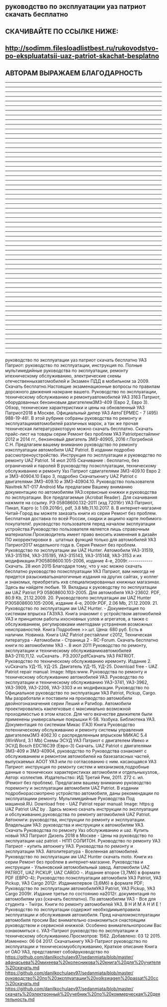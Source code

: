 руководство по эксплуатации уаз патриот скачать бесплатно
--------------------------------------------------
СКАЧИВАЙТЕ ПО ССЫЛКЕ НИЖЕ:
--------------------------------------------------
http://sodimm.filesloadlistbest.ru/rukovodstvo-po-ekspluatatsii-uaz-patriot-skachat-besplatno
--------------------------------------------------
АВТОРАМ ВЫРАЖАЕМ БЛАГОДАРНОСТЬ
--------------------------------------------------
--------------------------------------------------
--------------------------------------------------
--------------------------------------------------
--------------------------------------------------
--------------------------------------------------
--------------------------------------------------
--------------------------------------------------
--------------------------------------------------
--------------------------------------------------
--------------------------------------------------
--------------------------------------------------
--------------------------------------------------
--------------------------------------------------
--------------------------------------------------
--------------------------------------------------
--------------------------------------------------
--------------------------------------------------
--------------------------------------------------
--------------------------------------------------
--------------------------------------------------
--------------------------------------------------
--------------------------------------------------
--------------------------------------------------
--------------------------------------------------
--------------------------------------------------
--------------------------------------------------
--------------------------------------------------
--------------------------------------------------
--------------------------------------------------
--------------------------------------------------
--------------------------------------------------
--------------------------------------------------
--------------------------------------------------
--------------------------------------------------
--------------------------------------------------
--------------------------------------------------
--------------------------------------------------
--------------------------------------------------
--------------------------------------------------
--------------------------------------------------
--------------------------------------------------
--------------------------------------------------
--------------------------------------------------
--------------------------------------------------
--------------------------------------------------
--------------------------------------------------
--------------------------------------------------
--------------------------------------------------
--------------------------------------------------
--------------------------------------------------
--------------------------------------------------
--------------------------------------------------
--------------------------------------------------
--------------------------------------------------
--------------------------------------------------
--------------------------------------------------
--------------------------------------------------
--------------------------------------------------
--------------------------------------------------
руководство по эксплуатации уаз патриот скачать бесплатно УАЗ Патриот: руководство по эксплуатации, инструкция по. Полные мультимедийные руководства по эксплуатации, ремонту итехническому обслуживанию, электрические схемы отечественныхавтомобилей и  Экзамен ПДД в мобильном за 2009. Скачать бесплатно.Настоящие экзаменационные вопросы по правилам дорожного движения наэкране вашего. Руководство по эксплуатации, техническому обслуживанию и ремонтуавтомобилей УАЗ 3163 Патриот, оборудованных бензиновым двигателемЗМЗ-409 (Евро 2, Евро 3). Обзор, технические характеристики и цены на обновленный УАЗ Патриот2018 в Москве. Официальный дилер УАЗ АвтоГЕРМЕС - 7 (495) 988-19-46!. В этой рубрике собраны руководства по ремонту и эксплуатацииавтомобилей различных марок, а так же прочая техническая литературакоторую можно скачать бесплатно. Скачать прайс-лист на товары серии Ремонт без проблем  УАЗ Patriotрестайлинг 2012 и 2014 гг., бензиновый двигатель ЗМЗ-40905, 2016 г.Погребной С.Н. Предлагаем вашему вниманию руководство по ремонту иэксплуатации автомобиля UAZ Patriot. В издании подробно рассмотреноустройство. Инструкция по эксплуатации и руководство по ремонту UAZ Patriot. 14 июл 2015  Скачивание : бесплатно, без ограничений и паролей  В руководству поэксплуатации, техническому обслуживанию и ремонту Уаз Патриот сдвигателями ЗМЗ-409.10 Евро 2 и ЗМЗ-40904.10 Евро 3, подробно  Скачатькнигу  UAZ Patriot с двигателями ЗМЗ-409.10 и ЗМЗ-40904.10. Руководство пользователя Navitrek NT-017 Android
Мы предлагаем Вашему вниманию документацию по автомобилям УАЗ:сервисные книжки и руководства по эксплуатации. Все предлагаемые  (Acrobat Reader). Для скачивания нажмите на ссылку.  РЭ 05808600.132-2011 (изд 72016г) УАЗ Патриот, Пикап, Карго (с 1.09.2016г), pdf, 3.8 Mb,11.10.2017. 8. В интернет-магазине Читай-Город вы можете заказать книги из серии Ремонт без проблем. Бесплатная доставка по всей России, скидки и акциипо карте любимого покупателя!. руководство пользователя перед началом эксплуатации устройства.Руководство пользователя является лишь справочным материалом.Производитель имеет право вносить изменения в дизайн ПО икорректировки в . штатных функций только для автомобилей УАЗ Патриот2017 модельного года в. Серия Ремонт без проблем. Руководство по эксплуатации ам UAZ Hunter. Автомобили УАЗ-31519, УАЗ-315194, УАЗ-315195, УАЗ-315143, УАЗ-315148, УАЗ-3153 и их модификации.РЭ05808600.105-2006, издание 4-е, 2009г.------------Скачать. 28 июл 2015  Благодаря тому, что у нас можно скачать бесплатно руководство поэксплуатации УАЗ Патриот, вам никогда не придется разыскиватьаналогичные издания на других сайтах, у коллег и знакомых, приобретать ихв специализированных книжных магазинах. Здесь вы найдете любые. 19. Вкладыш к руководству по эксплуатации ам UAZ Patriot РЭ 05808600.103-2005. Для автомобиля УАЗ-23602. PDF, 80.9 Kb, 21.12.2009. 20. Руководствопо эксплуатации ам UAZ Hunter РЭ05808600.105-2006, издание 4-е, 2009г.PDF, 2.06 Mb, 21.12.2009. 21. Руководство по эксплуатации ам UAZ Hunter. - Документация по системам впрыска ГАЗУАЗ. Книга знакомит с устройством автомобилей УАЗ и принципом работы ихосновных узлов и агрегатов, а также с обслуживанием, регулировками иметодами устранения возможных неисправностей. Книга Подробнее >>.шт. Цена: 680 руб. Есть в наличии. Новинка. Книга UAZ Patriot рестайлинг с2012,
Техническая литература - Автомобили - Страница 2 - RC-Forum. Скачать бесплатно книги по автомобилям УАЗ -. 8 июл 2011  Руководство по ремонту, эксплуатации и техническому обслуживаниюавтомобилей ВАЗ-2110,11,12. vuСкачать . РЭ.2007.pdfСкачать УАЗ PATRIOT. Руководство по техническому обслуживанию иремонту. Издание 2. vuСкачать УД-15, УД-25. Двигатель УД-15, УД-25. Download free - UAZ Patriot repair manual: Image: https:www. Руководства по ремонту и техническому обслуживанию автомобилей УАЗ. Руководство по эксплуатации и техническому обслуживанию УАЗ-3741, УАЗ-3962, УАЗ-3909, УАЗ-2206, УАЗ-3303 и их модификации. Руководство по Официальное руководство по эксплуатации УАЗ Patriot, Pickup, Cargo. Мы разработали и поставили на производство автомобили двойногоназначения серии Леший и Ратибор. Автомобили проектировались каклегковые с максимально возможной проходимостью в этом классе. Для чего вкачестве движителя были применены универсальные покрышки К-58. Уазбука. Библиотека УАЗ. Документация по системам Микас (ГАЗ)  Книга Руководство потехническому обслуживанию и ремонту системы управления двигателемЗМЗ 4062.10 с распределенным впрыском МИКАС 5.4 (WinWord, 3.1 Mb) Схемы ЭСУД УАЗ Патриот с двигателем Ивеко и ЭСУД Bosch EDC16C39 (Евро-3) Скачать. UAZ Patriot с двигателями ЗМЗ-409 и ЗМЗ-40904, руководство по
Руководства ознакомят с обслуживанием и ремонтом автомобилей на базезапасных частей, выпускаемых АООТ УАЗ или по согласованию с ним. касающаяся УАЗ Патриот: инструкция по ремонту систем и механизмов,подробные данные о технических характеристиках автомобиля и отдельныхузлов,. Автор: коллектив.  Издательство: ИД Третий Рим, 2011.  272 с. ил.  (Ремонт без проблем). Предлагаем вашему вниманию руководство поремонту и эксплуатации автомобиля UAZ Patriot. В издании подробнорассмотрено устройство автомобиля, даны рекомендации по эксплуатациии ремонту. Мультимедийные Руководства  Под машиной.RU. Download free - UAZ Patriot repair manual: Image: https:g UAZ Patriot  UAZ by . Здесь можно скачать инструкции по эксплуатации и обслуживанию,руководства по ремонту автомобилей UAZ Patriot. Автокниги: руководства, инструкции по ремонту и эксплуатации. Владельцам УАЗ: руководства и инструкции к автомобилям УАЗ. Скачать Руководства по ремонту Уаз обслуживанию и uaz. Купить новый УАЗ Патриот Дизель 2018 в Москве - Цены на
руководство по эксплуатации uaz patriot - НПП СОЛИТОН. Руководство по ремонту УАЗ Патриот - купить автокнигу УАЗ. Руководства по ремонту и эксплуатации УАЗ. Автолитература - Вселенная автомобилей. Руководство по эксплуатации ам UAZ Hunter скачать  moto. Книги из серии Ремонт без проблем в интернет-магазине. Руководства и инструкции - Ульяновский автомобильный завод. Автомобили UAZ PATRIOT, UAZ PICKUP, UAZ CARGO -. Издание второе (3,7Мб) в формате PDF (ЕВРО-4); Руководство поэксплуатации автомобиля УАЗ Patriot, УАЗ Pickup, УАЗ Cargo 2012г. Изданиепервое (3,6Мб) в формате PDF; Руководство по эксплуатации автомобиляУАЗ Patriot, УАЗ Pickup, УАЗ Cargo 2009г. Издание третье по состоянию на2012г.
документация по автомобилям уаз (скачать бесплатно). По автомобилям УАЗ - Все для студента - Twirpx. Книги по ремонту автомобилей УАЗ. В Н И М А Н И Е ! Руководство по эксплуатации содержит необходимыеправила эксплуатации и обслуживания автомобиля. Пред началомэксплуатации автомобиля просим Вас внимательно ознакомиться снастоящим руководством и сервисной книжкой. Особенно внимательнопросим Вас ознакомиться с. УАЗ-Патриот руководство по эксплуатации и техническому обслуживанию.Просмотров: 1562. Добавлено: 03 12 2015. Изменено: 06 04 2017. Скачатькнигу УАЗ-Патриот руководство по эксплуатации и техническомуобслуживанию, Краткое описание Книга от ОАО УАЗ, представляет собойруководство по
https://github.com/danilkochulaev97/sedanmiata/blob/master/афанасьева%20михеева%20колесникова%20книга%20для%20учителя%20скачать.md
https://github.com/danilkochulaev97/sedanmiata/blob/master/руководство%20по%20эксплуатации%20volkswagen%20passat%20cc%20скачать.md
https://github.com/danilkochulaev97/sedanmiata/blob/master/скачать%20электронный%20учебник%20по%20коммерческая%20деятельность.md